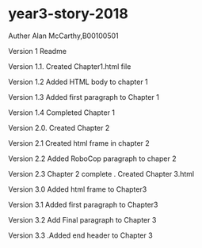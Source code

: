 # year3-story-2018
Auther Alan McCarthy,B00100501

Version 1 Readme

Version 1.1. Created Chapter1.html file

Version 1.2 Added HTML body to chapter 1

Version 1.3 Added first paragraph to Chapter 1 

Version 1.4 Completed Chapter 1

Version 2.0. Created Chapter 2

Version 2.1 Created html frame in chapter 2

Version 2.2 Added RoboCop paragraph to chaper 2

Version 2.3 Chapter 2 complete . Created Chapter 3.html

Version 3.0 Added html frame to Chapter3

Version 3.1 Added first paragraph to Chapter3

Version 3.2 Add Final paragraph to Chapter 3

Version 3.3 .Added end header to Chapter 3